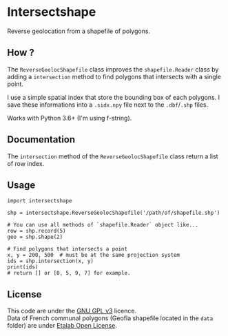 # Intersectshape

Reverse geolocation from a shapefile of polygons.


## How ?

The `ReverseGeolocShapefile` class improves the `shapefile.Reader` class by
adding a `intersection` method to find polygons that intersects with a single
point.

I use a simple spatial index that store the bounding box of each polygons.
I save these informations into a `.sidx.npy` file next to the `.dbf`/`.shp`
files.

Works with Python 3.6+ (I'm using f-string).


## Documentation

The `intersection` method of the `ReverseGeolocShapefile` class return a list
of row index.


## Usage

    import intersectshape
    
    shp = intersectshape.ReverseGeolocShapefile('/path/of/shapefile.shp')
    
    # You can use all methods of `shapefile.Reader` object like...
    row = shp.record(5)
    geo = shp.shape(2)
    
    # Find polygons that intersects a point
    x, y = 200, 500  # must be at the same projection system
    ids = shp.intersection(x, y)
    print(ids)
    # return [] or [0, 5, 9, 7] for example.
    
    
## License

This code are under the [GNU GPL v3](https://www.gnu.org/licenses/gpl-3.0.en.html) licence.  
Data of French communal polygons (Geofla shapefile located in the `data`
folder) are under [Etalab Open License](https://www.etalab.gouv.fr/licence-ouverte-open-licence).
 